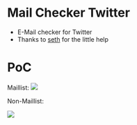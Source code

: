# Mail Checker Twitter
- E-Mail checker for Twitter
- Thanks to [seth](https://github.com/5ql) for the little help

# PoC

Maillist:
<img src="https://cdn.discordapp.com/attachments/865706489951944717/873379443186483200/maillist.gif">

Non-Maillist:

<img src="https://cdn.discordapp.com/attachments/865706489951944717/873379568436772874/nonmaillist.gif">
